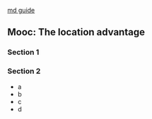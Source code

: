 [md guide](https://guides.github.com/features/mastering-markdown/)
## Mooc: The location advantage
### Section 1


### Section 2
- a
- b
- c
- d

